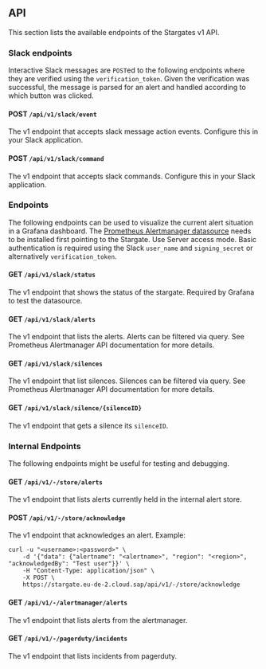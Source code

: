 ## API

This section lists the available endpoints of the Stargates v1 API.

### Slack endpoints

Interactive Slack messages are `POST`ed to the following endpoints where they are verified using the `verification_token`.
Given the verification was successful, the message is parsed for an alert and handled according to which button was clicked.

#### POST `/api/v1/slack/event`

The v1 endpoint that accepts slack message action events.
Configure this in your Slack application.

#### POST `/api/v1/slack/command`

The v1 endpoint that accepts slack commands.
Configure this in your Slack application.

### Endpoints

The following endpoints can be used to visualize the current alert situation in a Grafana dashboard.
The [Prometheus Alertmanager datasource](https://github.com/sapcc/grafana-prometheus-alertmanager-datasource) needs to be installed first pointing
to the Stargate. Use Server access mode.
Basic authentication is required using the Slack `user_name` and `signing_secret` or alternatively `verification_token`.

#### GET `/api/v1/slack/status`

The v1 endpoint that shows the status of the stargate.
Required by Grafana to test the datasource.

#### GET `/api/v1/slack/alerts`

The v1 endpoint that lists the alerts.
Alerts can be filtered via query.
See Prometheus Alertmanager API documentation for more details.

#### GET `/api/v1/slack/silences`

The v1 endpoint that list silences.
Silences can be filtered via query.
See Prometheus Alertmanager API documentation for more details.

#### GET `/api/v1/slack/silence/{silenceID}`

The v1 endpoint that gets a silence its `silenceID`.

### Internal Endpoints

The following endpoints might be useful for testing and debugging.

#### GET `/api/v1/-/store/alerts`

The v1 endpoint that lists alerts currently held in the internal alert store.

#### POST `/api/v1/-/store/acknowledge`

The v1 endpoint that acknowledges an alert.
Example:
```
curl -u "<username>:<password>" \
    -d '{"data": {"alertname": "<alertname>", "region": "<region>", "acknowledgedBy": "Test user"}}' \
    -H "Content-Type: application/json" \
    -X POST \
    https://stargate.eu-de-2.cloud.sap/api/v1/-/store/acknowledge
```

#### GET `/api/v1/-/alertmanager/alerts`

The v1 endpoint that lists alerts from the alertmanager.

#### GET `/api/v1/-/pagerduty/incidents`

The v1 endpoint that lists incidents from pagerduty.
